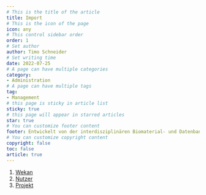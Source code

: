 ```yaml
---
# This is the title of the article
title: Import
# This is the icon of the page
icon: any
# This control sidebar order
order: 1
# Set author
author: Timo Schneider
# Set writing time
date: 2022-07-25
# A page can have multiple categories
category:
- Administration
# A page can have multiple tags
tag:
- Management
# this page is sticky in article list
sticky: true
# this page will appear in starred articles
star: true
# You can customize footer content
footer: Entwickelt von der interdisziplinären Biomaterial- und Datenbank Frankfurt (iBDF)
# You can customize copyright content
copyright: false
toc: false
article: true
---
```


1. [Wekan](wekan.md)
2. [Nutzer](user.md)
3. [Projekt](project-import.md)